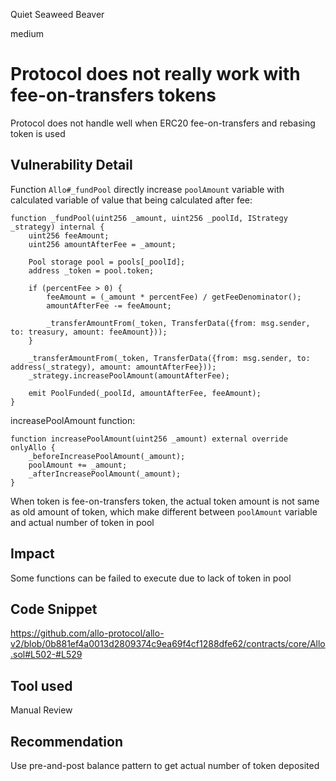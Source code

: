 Quiet Seaweed Beaver

medium

# Protocol does not really work with fee-on-transfers tokens
Protocol does not handle well when ERC20 fee-on-transfers and rebasing token is used

## Vulnerability Detail
Function `Allo#_fundPool` directly increase `poolAmount` variable with calculated variable of value that being calculated after fee:

    function _fundPool(uint256 _amount, uint256 _poolId, IStrategy _strategy) internal {
        uint256 feeAmount;
        uint256 amountAfterFee = _amount;

        Pool storage pool = pools[_poolId];
        address _token = pool.token;

        if (percentFee > 0) {
            feeAmount = (_amount * percentFee) / getFeeDenominator();
            amountAfterFee -= feeAmount;

            _transferAmountFrom(_token, TransferData({from: msg.sender, to: treasury, amount: feeAmount}));
        }

        _transferAmountFrom(_token, TransferData({from: msg.sender, to: address(_strategy), amount: amountAfterFee}));
        _strategy.increasePoolAmount(amountAfterFee);

        emit PoolFunded(_poolId, amountAfterFee, feeAmount);
    }
increasePoolAmount function:

    function increasePoolAmount(uint256 _amount) external override onlyAllo {
        _beforeIncreasePoolAmount(_amount);
        poolAmount += _amount;
        _afterIncreasePoolAmount(_amount);
    }
When token is fee-on-transfers token, the actual token amount is not same as old amount of token, which make different between `poolAmount` variable and actual number of token in pool

## Impact
Some functions can be failed to execute due to lack of token in pool

## Code Snippet
https://github.com/allo-protocol/allo-v2/blob/0b881ef4a0013d2809374c9ea69f4cf1288dfe62/contracts/core/Allo.sol#L502-#L529

## Tool used
Manual Review

## Recommendation
Use pre-and-post balance pattern to get actual number of token deposited